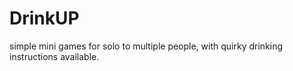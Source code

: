 # DrinkUP
simple mini games for solo to multiple people, with quirky drinking instructions available.
